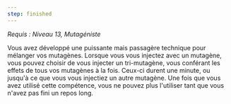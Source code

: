 ```yaml
---
step: finished
---
```

*Requis : Niveau 13, Mutagéniste*

Vous avez développé une puissante mais passagère technique pour mélanger vos mutagènes. Lorsque vous vous injectez avec un mutagène, vous pouvez choisir de vous injecter un tri-mutagène, vous conférant les effets de tous vos mutagènes à la fois. Ceux-ci durent une minute, ou jusqu'à ce que vous vous injectiez un autre mutagène. Une fois que vous avez utilisé cette compétence, vous ne pouvez plus l'utiliser tant que vous n'avez pas fini un repos long.